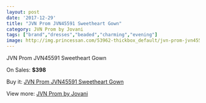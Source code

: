 ```yaml
---
layout: post
date: '2017-12-29'
title: "JVN Prom JVN45591 Sweetheart Gown"
category: JVN Prom by Jovani
tags: ["brand","dresses","beaded","charming","evening"]
image: http://img.princessan.com/53962-thickbox_default/jvn-prom-jvn45591-sweetheart-gown.jpg
---
```

JVN Prom JVN45591 Sweetheart Gown

On Sales: **$398**
<a href="https://www.princessan.com/en/jvn-prom-by-jovani/24278-jvn-prom-jvn45591-sweetheart-gown.html"><amp-img layout="responsive" width="600" height="600" src="//img.princessan.com/53962-thickbox_default/jvn-prom-jvn45591-sweetheart-gown.jpg" alt="JVN Prom JVN45591 Sweetheart Gown 0" /></a>
<a href="https://www.princessan.com/en/jvn-prom-by-jovani/24278-jvn-prom-jvn45591-sweetheart-gown.html"><amp-img layout="responsive" width="600" height="600" src="//img.princessan.com/53963-thickbox_default/jvn-prom-jvn45591-sweetheart-gown.jpg" alt="JVN Prom JVN45591 Sweetheart Gown 1" /></a>

Buy it: [JVN Prom JVN45591 Sweetheart Gown](https://www.princessan.com/en/jvn-prom-by-jovani/24278-jvn-prom-jvn45591-sweetheart-gown.html "JVN Prom JVN45591 Sweetheart Gown")

View more: [JVN Prom by Jovani](https://www.princessan.com/en/208-jvn-prom-by-jovani "JVN Prom by Jovani")